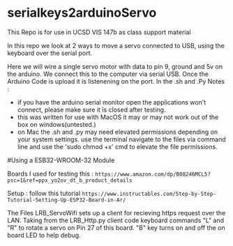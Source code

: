 # serialkeys2arduinoServo

This Repo is for use in UCSD VIS 147b as class support material

In this repo we look at 2 ways to move a servo connected to USB, using the keyboard over the serial port. 

Here we will wire a single servo motor with data to pin 9, ground and 5v on the arduino. 
We connect this to the computer via serial USB. 
Once the Arduino Code is upload it is listenening on the port. 
In the .sh and .Py
Notes : 
- if you have the arduino serial monitor open the applications won't connect, please make sure it is closed after testing.
- this was written for use with MacOS it may or may not work out of the box on windows(untested.)
- on Mac the .sh and .py may need elevated permissions depending on your system settings. use the terminal navigate to the files via command line and use the 'sudo chmod +x' cmd to elevate the file permissions. 

#Using a ESB32-WROOM-32 Module

Boards I used for testing this : ```https://www.amazon.com/dp/B08246MCL5?psc=1&ref=ppx_yo2ov_dt_b_product_details```

Setup : follow this tutorial ```https://www.instructables.com/Step-by-Step-Tutorial-Setting-Up-ESP32-Board-in-Ar/```

The Files LRB_ServoWifi sets up a client for recieving https request over the LAN. Taking from the LRB_Http.py client code keyboard commands "L" and "R" to rotate a servo on Pin 27 of this board. 
"B" key turns on and off the on board LED to help debug. 
